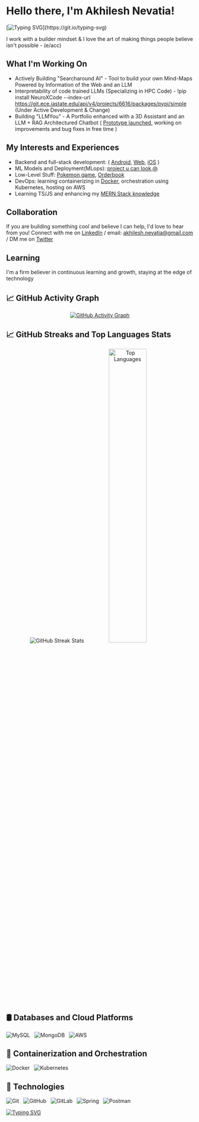# Hello there, I'm Akhilesh Nevatia!

[![Typing SVG](https://readme-typing-svg.demolab.com/?lines=Welcome+to+Akhils+Github+Profile;Feel+Free+to+explore;)](https://git.io/typing-svg)

I work with a builder mindset & I love the art of making things people believe isn't possible - (e/acc) 

## What I'm Working On 

- Actively Building "Searcharound AI" - Tool to build your own Mind-Maps Powered by Information of the Web and an LLM
- Interpretability of code trained LLMs (Specializing in HPC Code) - !pip install NeuroXCode --index-url https://git.ece.iastate.edu/api/v4/projects/6616/packages/pypi/simple (Under Active Development & Change)
- Building "LLMYou" - A Portfolio enhanced with a 3D Assistant and an LLM + RAG Architectured Chatbot ( [Prototype launched](https://llm-you.vercel.app/), working on improvements and bug fixes in free time )

## My Interests and Experiences

- Backend and full-stack development: ( [Android](https://www.github.com/akhilnev/SwipeHire), [Web](https://www.github.com/akhilnev/Melophilia), [iOS](https://www.github.com/akhilnev/Iwear) )
- ML Models and Deployment(MLops):  [project u can look @](https://www.github.com/akhilnev/StockNNetPredict)
- Low-Level Stuff: [Pokemon game](https://www.github.com/akhilnev/327), [Orderbook](https://github.com/akhilnev/OrderBook)
- DevOps: learning containerizing in [Docker](https://www.github.com/akhilnev/docker-roadmap), orchestration using Kubernetes, hosting on AWS
- Learning TS/JS and enhancing my [MERN Stack knowledge](https://github.com/akhilnev/100x_playground)

## Collaboration

If you are building something cool and believe I can help, I'd love to hear from you! Connect with me on [LinkedIn](https://www.linkedin.com/in/akhilnev/) / email: [akhilesh.nevatia@gmail.com](mailto:Akhilesh.nevatia@gmail.com) / DM me on [Twitter](https://x.com/akhilnev)

## Learning

I'm a firm believer in continuous learning and growth, staying at the edge of technology

## 📈 GitHub Activity Graph 

<!-- GitHub Activity Graph -->
<p align="center">
  <a href="https://github.com/ashutosh00710/github-readme-activity-graph">
    <img src="https://github-readme-activity-graph.vercel.app/graph?username=akhilnev&hide=issues&bg_color=151515" alt="GitHub Activity Graph">
  </a>
</p>

## 📈 GitHub Streaks and Top Languages Stats

<!-- GitHub Streak Stats -->
<p align="center">
  <img src="https://github-readme-streak-stats.herokuapp.com/?user=akhilnev&theme=tokyonight&hide_border=false" alt="GitHub Streak Stats">
  <img src="https://github-readme-stats.vercel.app/api/top-langs/?username=akhilnev&theme=tokyonight&show_icons=true&hide_border=false&layout=compact" alt="Top Languages" style="width: 45%;">
</p>

## 🛢️ Databases and Cloud Platforms
![MySQL](https://ezicons.cftutorial.workers.dev/icons/?icons=skills-dark-mysql) &nbsp; ![MongoDB](https://ezicons.cftutorial.workers.dev/icons/?icons=skills-dark-mongodb) &nbsp; ![AWS](https://ezicons.cftutorial.workers.dev/icons/?icons=skills-dark-aws)

## 🐳 Containerization and Orchestration
![Docker](https://ezicons.cftutorial.workers.dev/icons/?icons=skills-dark-docker) &nbsp; ![Kubernetes](https://ezicons.cftutorial.workers.dev/icons/?icons=skills-dark-kubernetes)

## 🔧 Technologies
![Git](https://ezicons.cftutorial.workers.dev/icons/?icons=skills-dark-git) &nbsp; ![GitHub](https://ezicons.cftutorial.workers.dev/icons/?icons=skills-dark-github) &nbsp; ![GitLab](https://ezicons.cftutorial.workers.dev/icons/?icons=skills-dark-gitlab) &nbsp; ![Spring](https://ezicons.cftutorial.workers.dev/icons/?icons=skills-dark-spring) &nbsp; ![Postman](https://ezicons.cftutorial.workers.dev/icons/?icons=skills-dark-postman) &nbsp; 


[![Typing SVG](https://readme-typing-svg.demolab.com/?lines=Thanks+for+stopping+by!<3)](https://git.io/typing-svg)
